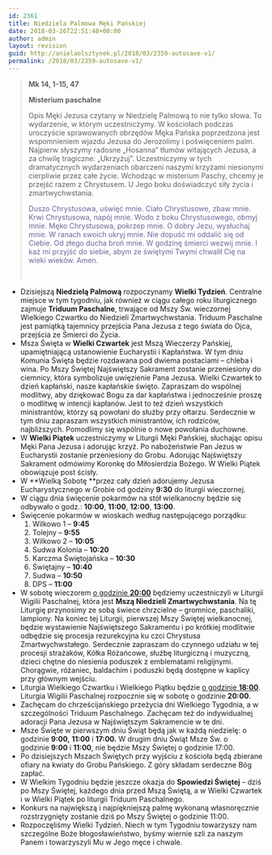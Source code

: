```yaml
---
id: 2361
title: Niedziela Palmowa Męki Pańskiej
date: 2018-03-26T22:51:48+00:00
author: admin
layout: revision
guid: http://anielaolsztynek.pl/2018/03/2359-autosave-v1/
permalink: /2018/03/2359-autosave-v1/
---
```

> **Mk 14, 1-15, 47**
> 
> **Misterium paschalne**
> 
> Opis Męki Jezusa czytany w Niedzielę Palmową to nie tylko słowa. To wydarzenie, w którym uczestniczymy. W kościołach podczas uroczyście sprawowanych obrzędów Męka Pańska poprzedzona jest wspomnieniem wjazdu Jezusa do Jerozolimy i poświęceniem palm. Najpierw słyszymy radosne &#8222;Hosanna&#8221; tłumów witających Jezusa, a za chwilę tragiczne: &#8222;Ukrzyżuj&#8221;. Uczestniczymy w tych dramatycznych wydarzeniach obarczeni naszymi krzyżami niesionymi cierpliwie przez całe życie. Wchodząc w misterium Paschy, chcemy je przejść razem z Chrystusem. U Jego boku doświadczyć siły życia i zmartwychwstania.
> 
> <span style="color: #666699;">Duszo Chrystusowa, uświęć mnie. Ciało Chrystusowe, zbaw mnie. Krwi Chrystusowa, napój mnie. Wodo z boku Chrystusowego, obmyj mnie. Męko Chrystusowa, pokrzep mnie. O dobry Jezu, wysłuchaj mnie. W ranach swoich ukryj mnie. Nie dopuść mi oddalić się od Ciebie. Od złego ducha broń mnie. W godzinę śmierci wezwij mnie. I każ mi przyjść do siebie, abym ze świętymi Twymi chwalił Cię na wieki wieków. Amen.</span>
> 
> &nbsp;

  * Dzisiejszą **Niedzielą Palmową** rozpoczynamy **Wielki Tydzień**. Centralne miejsce w tym tygodniu, jak również w ciągu całego roku liturgicznego zajmuje **Triduum Paschalne**, trwające od Mszy Św. wieczornej Wielkiego Czwartku do Niedzieli Zmartwychwstania. Triduum Paschalne jest pamiątką tajemnicy przejścia Pana Jezusa z tego świata do Ojca, przejścia ze Śmierci do Życia.
  * Msza Święta w **Wielki Czwartek** jest Mszą Wieczerzy Pańskiej, upamiętniającą ustanowienie Eucharystii i Kapłaństwa. W tym dniu Komunia Święta będzie rozdawana pod dwiema postaciami – chleba i wina. Po Mszy Świętej Najświętszy Sakrament zostanie przeniesiony do ciemnicy, która symbolizuje uwięzienie Pana Jezusa. Wielki Czwartek to dzień kapłański, nasze kapłańskie święto. Zapraszam do wspólnej modlitwy, aby dziękować Bogu za dar kapłaństwa i jednocześnie proszę o modlitwę w intencji kapłanów. Jest to też dzień wszystkich ministrantów, którzy są powołani do służby przy ołtarzu. Serdecznie w tym dniu zapraszam wszystkich ministrantów, ich rodziców, najbliższych. Pomodlimy się wspólnie o nowe powołania duchowne.
  * W **Wielki Piątek** uczestniczymy w Liturgii Męki Pańskiej, słuchając opisu Męki Pana Jezusa i adorując krzyż. Po nabożeństwie Pan Jezus w Eucharystii zostanie przeniesiony do Grobu. Adorując Najświętszy Sakrament odmówimy Koronkę do Miłosierdzia Bożego. W Wielki Piątek obowiązuje post ścisły.
  * W **Wielką Sobotę **przez cały dzień adorujemy Jezusa Eucharystycznego w Grobie od godziny **9:30** do liturgii wieczornej.
  * W ciągu dnia święcenie pokarmów na stół wielkanocny będzie się odbywało o godz.: **10:00**, **11:00**, **12:00**, **13:00**.
  * Święcenie pokarmów w wioskach według następującego porządku: 
      1. Wilkowo 1 – **9:45**
      2. Tolejny – **9:55**
      3. Wilkowo 2 – **10:05**
      4. Sudwa Kolonia – **10:20**
      5. Karczma Świętojańska – **10:30**
      6. Świętajny – **10:40**
      7. Sudwa – **10:50**
      8. DPS – **11:00**
  * W sobotę wieczorem <span style="text-decoration: underline;">o godzinie <strong>20:00</strong></span> będziemy uczestniczyli w Liturgii Wigilii Paschalnej, która jest **Mszą Niedzieli Zmartwychwstania**. Na tę Liturgię przynosimy ze sobą świece chrzcielne – gromnice, paschaliki, lampiony. Na koniec tej Liturgii, pierwszej Mszy Świętej wielkanocnej, będzie wystawienie Najświętszego Sakramentu i po krótkiej modlitwie odbędzie się procesja rezurekcyjna ku czci Chrystusa Zmartwychwstałego. Serdecznie zapraszam do czynnego udziału w tej procesji strażaków, Kółka Różańcowe, służbę liturgiczną i muzyczną, dzieci chętne do niesienia poduszek z emblematami religijnymi. Chorągwie, różaniec, baldachim i poduszki będą dostępne w kaplicy przy głównym wejściu.
  * Liturgia Wielkiego Czwartku i Wielkiego Piątku będzie <span style="text-decoration: underline;">o godzinie <strong>18:00</strong></span>. Liturgia Wigilii Paschalnej rozpocznie się w sobotę o godzinie **20:00**.
  * Zachęcam do chrześcijańskiego przeżycia dni Wielkiego Tygodnia, a w szczególności Triduum Paschalnego. Zachęcam też do indywidualnej adoracji Pana Jezusa w Najświętszym Sakramencie w te dni.
  * Msze Święte w pierwszym dniu Świąt będą jak w każdą niedzielę: o godzinie **9:00,** **11:00** i **17:00.** W drugim dniu Świąt Msze Św. o godzinie **9:00** i **11:00**, nie będzie Mszy Świętej o godzinie 17:00.
  * Po dzisiejszych Mszach Świętych przy wyjściu z kościoła będą zbierane ofiary na kwiaty do Grobu Pańskiego. Z góry składam serdeczne Bóg zapłać.
  * W Wielkim Tygodniu będzie jeszcze okazja do **Spowiedzi Świętej** – dziś po Mszy Świętej, każdego dnia przed Mszą Świętą, a w Wielki Czwartek i w Wielki Piątek po liturgii Triduum Paschalnego.
  * Konkurs na największą i najpiękniejszą palmę wykonaną własnoręcznie rozstrzygnięty zostanie dziś po Mszy Świętej o godzinie 11:00.
  * Rozpoczęliśmy Wielki Tydzień. Niech w tym Tygodniu towarzyszy nam szczególne Boże błogosławieństwo, byśmy wiernie szli za naszym Panem i towarzyszyli Mu w Jego męce i chwale.